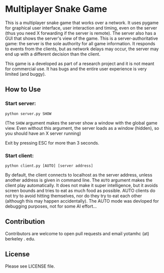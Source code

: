 Multiplayer Snake Game
===

This is a multiplayer snake game that works over a network. It uses pygame for graphical user interface, user
interaction and timing, even on the server (thus you need X forwarding if the server is remote). The server also has
a GUI that shows the server's view of the game. This is a server-authoritative game: the server is the sole authority
for all game information. It responds to events from the clients, but as network delays may occur, the server may end
up with a different decision than the client.

This game is a developed as part of a research project and it is not meant for commercial use. It has bugs and the
entire user experience is very limited (and buggy).

How to Use
---
### Start server:
```
python server.py SHOW
```
(The ```SHOW``` argument makes the server show a window with the global game view. Even without this argument, the server loads as a window (hidden), so you should have an X server running)

Exit by pressing ESC for more than 3 seconds.

### Start client:
```
python client.py [AUTO] [server address]
```
By default, the client connects to localhost as the server address, unless another address is given in command line. The ```AUTO``` argument makes the client play automatically. It does not make it super intelligence, but it avoids screen bounds and tries to eat as much food as possible. AUTO clients do not try to avoid hitting themselves, nor do they try to eat each other (although this may happen accidentally). The AUTO mode was devloped for debugging purposes, not for some AI effort...

Contribution
---
Contributors are welcome to open pull requests and email yotamhc (at) berkeley . edu.

License
---
Please see LICENSE file.
